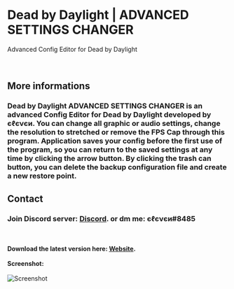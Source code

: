 # Dead by Daylight | ADVANCED SETTINGS CHANGER
Advanced Config Editor for Dead by Daylight
<br /><br /><br />
## More informations
### Dead by Daylight ADVANCED SETTINGS CHANGER is an advanced Config Editor for Dead by Daylight developed by єℓєνєи. You can change all graphic or audio settings, change the resolution to stretched or remove the FPS Cap through this program. Application saves your config before the first use of the program, so you can return to the saved settings at any time by clicking the arrow button. By clicking the trash can button, you can delete the backup configuration file and create a new restore point.
## Contact 
### Join Discord server: [Discord](https://discord.com/invite/EY9uaqTS7Z). or dm me: єℓєνєи#8485
<br /><br />
**Download the latest version here: [Website](http://dbdconfigeditor.epizy.com/).**
<br /><br />
**Screenshot:**<br /><br />
![Screenshot](https://github.com/elefelen/dead-by-daylight-advanced-settings-changer/blob/main/image2.PNG)
